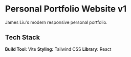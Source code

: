 # Personal Portfolio Website v1

James Liu's modern responsive personal portfolio.

## Tech Stack

  **Build Tool:** Vite
  **Styling:** Tailwind CSS
  **Library:** React

 
